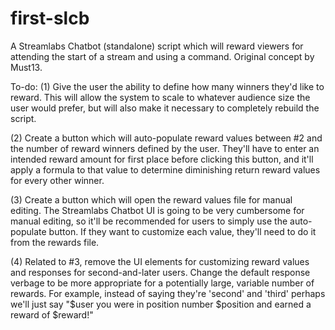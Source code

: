 # first-slcb
A Streamlabs Chatbot (standalone) script which will reward viewers for attending the start of a stream and using a command. Original concept by Must13.

To-do:
(1) Give the user the ability to define how many winners they'd like to reward. This will allow the system to scale to whatever audience size the user would prefer, but will also make it necessary to completely rebuild the script.

(2) Create a button which will auto-populate reward values between #2 and the number of reward winners defined by the user. They'll have to enter an intended reward amount for first place before clicking this button, and it'll apply a formula to that value to determine diminishing return reward values for every other winner.

(3) Create a button which will open the reward values file for manual editing. The Streamlabs Chatbot UI is going to be very cumbersome for manual editing, so it'll be recommended for users to simply use the auto-populate button. If they want to customize each value, they'll need to do it from the rewards file.

(4) Related to #3, remove the UI elements for customizing reward values and responses for second-and-later users. Change the default response verbage to be more appropriate for a potentially large, variable number of rewards. For example, instead of saying they're 'second' and 'third' perhaps we'll just say "$user you were in position number $position and earned a reward of $reward!"
